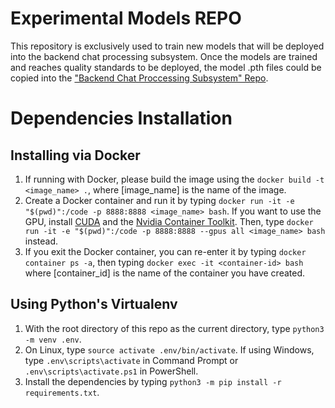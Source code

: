 # Experimental Models REPO
This repository is exclusively used to train new models that will be deployed into the backend chat processing subsystem. Once the models are trained and reaches quality standards to be deployed, the model .pth files could be copied into the ["Backend Chat Proccessing Subsystem" Repo](https://github.com/Alethianomous-AI/backend-chat-processing-subsystem).

# Dependencies Installation

## Installing via Docker
1. If running with Docker, please build the image using the `docker build -t <image_name> .`, where [image_name] is the name of the image.
2. Create a Docker container and run it by typing `docker run -it -e "$(pwd)":/code -p 8888:8888 <image_name> bash`. If you want to use the GPU, install [CUDA](https://developer.nvidia.com/cuda-downloads) and the [Nvidia Container Toolkit](https://docs.nvidia.com/datacenter/cloud-native/container-toolkit/latest/install-guide.html). Then, type `docker run -it -e "$(pwd)":/code -p 8888:8888 --gpus all <image_name> bash` instead.
3. If you exit the Docker container, you can re-enter it by typing `docker container ps -a`, then typing `docker exec -it <container-id> bash` where [container_id] is the name of the container you have created.

## Using Python's Virtualenv
1. With the root directory of this repo as the current directory, type `python3 -m venv .env`.
2. On Linux, type `source activate .env/bin/activate`. If using Windows, type `.env\scripts\activate` in Command Prompt or `.env\scripts\activate.ps1` in PowerShell.
3. Install the dependencies by typing `python3 -m pip install -r requirements.txt`.
